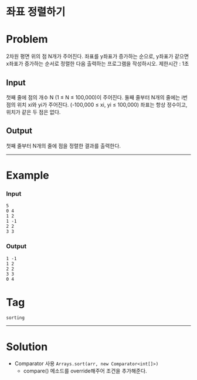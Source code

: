 # 좌표 정렬하기
# Problem
2차원 평면 위의 점 N개가 주어진다. 좌표를 y좌표가 증가하는 순으로, y좌표가 같으면 x좌표가 증가하는 순서로 정렬한 다음 출력하는 프로그램을 작성하시오.
제한시간 : 1초

## Input
첫째 줄에 점의 개수 N (1 ≤ N ≤ 100,000)이 주어진다. 둘째 줄부터 N개의 줄에는 i번점의 위치 xi와 yi가 주어진다. (-100,000 ≤ xi, yi ≤ 100,000) 좌표는 항상 정수이고, 위치가 같은 두 점은 없다.

## Output
첫째 줄부터 N개의 줄에 점을 정렬한 결과를 출력한다.

---
# Example
### Input
```text
5
0 4
1 2
1 -1
2 2
3 3
```
### Output
```text
1 -1
1 2
2 2
3 3
0 4
```
  
# Tag
`sorting`

---
# Solution
- Comparator 사용 `Arrays.sort(arr, new Comparator<int[]>)`
  - compare() 메소드를 override해주어 조건을 추가해준다. 